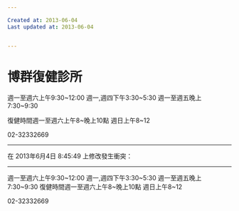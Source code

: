```yaml
---

Created at: 2013-06-04
Last updated at: 2013-06-04


---
```


# 博群復健診所


週一至週六上午9:30~12:00 
週一,週四下午3:30~5:30 
週一至週五晚上7:30~9:30 

復健時間週一至週六上午8~晚上10點 週日上午8~12

02-32332669

* * *

在 2013年6月4日 8:45:49 上修改發生衝突：

* * *

週一至週六上午9:30~12:00 
週一,週四下午3:30~5:30 
週一至週五晚上7:30~9:30 
復健時間週一至週六上午8~晚上10點 週日上午8~12

02-32332669

